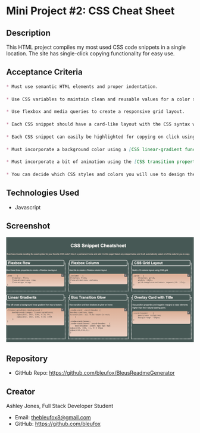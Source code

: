 # Mini Project #2: CSS Cheat Sheet

## Description
This HTML project compiles my most used CSS code snippets in a single location. The site has single-click copying functionality for easy use.

## Acceptance Criteria
```md
* Must use semantic HTML elements and proper indentation.

* Use CSS variables to maintain clean and reusable values for a color scheme.

* Use flexbox and media queries to create a responsive grid layout.

* Each CSS snippet should have a card-like layout with the CSS syntax wrapped in an [HTML pre element](https://developer.mozilla.org/en-US/docs/Web/HTML/Element/pre).

* Each CSS snippet can easily be highlighted for copying on click using the [CSS user-select property](https://developer.mozilla.org/en-US/docs/Web/CSS/user-select).

* Must incorporate a background color using a [CSS linear-gradient function](https://developer.mozilla.org/en-US/docs/Web/CSS/linear-gradient).

* Must incorporate a bit of animation using the [CSS transition property](https://developer.mozilla.org/en-US/docs/Web/CSS/transition).

* You can decide which CSS styles and colors you will use to design the application, but the app needs to be a responsive.
```

## Technologies Used
* Javascript

## Screenshot
![Homepage](images/CSS-homepage.png)

## Repository
* GitHub Repo: https://github.com/bleufox/BleusReadmeGenerator

## Creator
Ashley Jones, Full Stack Developer Student
* Email: thebleufox8@gmail.com
* GitHub: https://github.com/bleufox